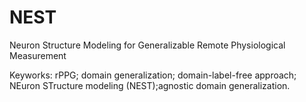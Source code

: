 # NEST
Neuron Structure Modeling for Generalizable Remote Physiological Measurement

Keyworks: rPPG; domain generalization; domain-label-free approach; NEuron STructure modeling (NEST);agnostic domain generalization.
